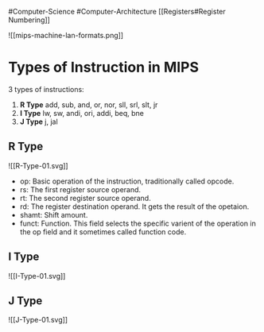 #Computer-Science #Computer-Architecture 
[[Registers#Register Numbering]]

![[mips-machine-lan-formats.png]]
# Types of Instruction in MIPS
3 types of instructions:
1. **R Type**
	add, sub, and, or, nor, sll, srl, slt, jr
2.  **I Type**
	lw, sw, andi, ori, addi, beq, bne
3. **J Type**
	j, jal

## R Type

![[R-Type-01.svg]]
- op: Basic operation of the instruction, traditionally called opcode.
- rs: The first register source operand.
- rt: The second register source operand.
- rd: The register destination operand. It gets the result of the opetaion.
- shamt: Shift amount.
- funct: Function. This field selects the specific varient of the operation in the op field and it sometimes called function code.

## I Type

![[I-Type-01.svg]]

## J Type

![[J-Type-01.svg]]
